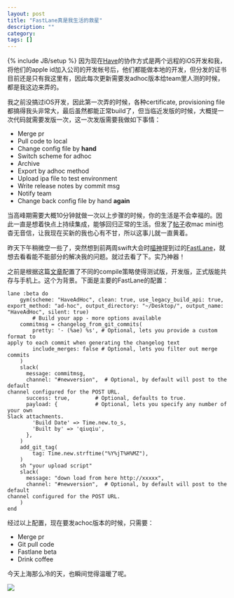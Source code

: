 ```yaml
---
layout: post
title: "FastLane真是我生活的救星"
description: ""
category: 
tags: []
---
```

{% include JB/setup %}
因为现在[Have](https://itunes.apple.com/cn/app/have/id1060985983)的协作方式是两个远程的iOS开发和我，将他们的apple
id加入公司的开发帐号后，他们都能做本地的开发，但分发的证书目前还是只有我这里有，因此每次更新需要发adhoc版本给team里人测的时候，都是我这边来弄的。

我之前没搞过iOS开发，因此第一次弄的时候，各种certificate, provisioning
file都搞得我头非常大，最后虽然都能正常build了，但当临近发版的时候，大概提一次代码就需要发版一次，这一次发版需要我做如下事情：

- Merge pr
- Pull code to local
- Change config file by **hand**
- Switch scheme for adhoc
- Archive
- Export by adhoc method
- Upload ipa file to test environment
- Write release notes by commit msg
- Notify team
- Change back config file by hand **again**

当高峰期需要大概10分钟就做一次以上步骤的时候，你的生活是不会幸福的。因此一直是想着快点上持续集成，能够回归正常的生活。但发了[帖子](http://www.v2ex.com/t/244046#reply4)收mac
mini也杳无音信，让我现在买新的我也心有不甘，所以这事儿就一直黄着。

昨天下午稍微空一些了，突然想到前两周swift大会时[喵神](http://onevcat.com)提到过的[FastLane](https://fastlane.tools)，就想去看看能不能部分的解决我的问题。就过去看了下。实乃神器！

之前是根据这篇[文章](https://engineering.circle.com/different-app-icons-for-beta-dev-and-release-builds/)配置了不同的compile策略使得测试版，开发版，正式版能共存与手机上。这个为背景。下面是主要的FastLane的配置：

    lane :beta do
        gym(scheme: "HaveAdHoc", clean: true, use_legacy_build_api: true,
    export_method: "ad-hoc", output_directory: "~/Desktop/", output_name:
    "HaveAdHoc", silent: true)
            # Build your app - more options available
        commitmsg = changelog_from_git_commits(
            pretty: '- (%ae) %s', # Optional, lets you provide a custom format to
    apply to each commit when generating the changelog text
            include_merges: false # Optional, lets you filter out merge commits
        )
        slack(
          message: commitmsg,
          channel: "#newversion",  # Optional, by default will post to the default
    channel configured for the POST URL.
          success: true,        # Optional, defaults to true.
          payload: {            # Optional, lets you specify any number of your own
    Slack attachments.
            'Build Date' => Time.new.to_s,
            'Built by' => 'qiuqiu',
          },
        )
        add_git_tag(
            tag: Time.new.strftime("%Y%jT%H%MZ"),
        )
        sh "your upload script"
        slack(
          message: "down load from here http://xxxxx",
          channel: "#newversion",  # Optional, by default will post to the default
    channel configured for the POST URL.
        )
    end

经过以上配置，现在要发achoc版本的时候，只需要：

- Merge pr
- Git pull code
- Fastlane beta
- Drink coffee

今天上海那么冷的天，也瞬间觉得温暖了呢。

![](https://ooo.0o0.ooo/2016/01/20/56a03dae09e52.jpg
)
